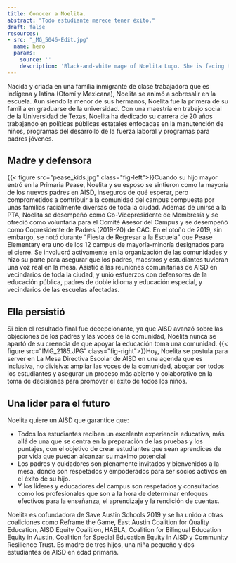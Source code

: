 ```yaml
---
title: Conocer a Noelita.
abstract: "Todo estudiante merece tener éxito."
draft: false
resources:
- src: "_MG_5046-Edit.jpg"
  name: hero
  params:
    source: ''
    description: 'Black-and-white mage of Noelita Lugo. She is facing the viewer while leaning against a wall.'
---
```


Nacida y criada en una familia inmigrante de clase trabajadora que es indígena y latina (Otomí y Mexicana), Noelita se animó a sobresalir en la escuela. Aun siendo la menor de sus hermanos, Noelita fue la primera de su familia en graduarse de la universidad. Con una maestría en trabajo social de la Universidad de Texas, Noelita ha dedicado su carrera de 20 años trabajando en políticas públicas estatales enfocadas en la manutención de niños, programas del desarrollo de la fuerza laboral y programas para padres jóvenes.

## Madre y defensora

{{< figure src="pease_kids.jpg" class="fig-left">}}Cuando su hijo mayor entró en la Primaria Pease, Noelita y su esposo se sintieron como la mayoría de los nuevos padres en AISD, inseguros de qué esperar, pero comprometidos a contribuir a la comunidad del campus compuesta por unas familias racialmente diversas de toda la ciudad. Además de unirse a la PTA, Noelita se desempeñó como Co-Vicepresidente de Membresía y se ofreció como voluntaria para el Comité Asesor del Campus y se desempeñó como Copresidente de Padres (2019-20) de CAC. En el otoño de 2019, sin embargo, se notó durante "Fiesta de Regresar a la Escuela" que Pease Elementary era uno de los 12 campus de mayoría-minoría designados para el cierre. Se involucró activamente en la organización de las comunidades y hizo su parte para asegurar que los padres, maestros y estudiantes tuvieran una voz real en la mesa. Asistió a las reuniones comunitarias de AISD en vecindarios de toda la ciudad, y unió esfuerzos con defensores de la educación pública, padres de doble idioma y educación especial, y vecindarios de las escuelas afectadas.

## Ella persistió

Si bien el resultado final fue decepcionante, ya que AISD avanzó sobre las objeciones de los padres y las voces de la comunidad, Noelita nunca se apartó de su creencia de que apoyar la educación toma una comunidad. {{< figure src="IMG_2185.JPG" class="fig-right">}}Hoy, Noelita se postula para server en La Mesa Directiva Escolar de AISD en una agenda que es inclusiva, no divisiva: ampliar las voces de la comunidad, abogar por todos los estudiantes y asegurar un proceso más abierto y colaborativo en la toma de decisiones para promover el éxito de todos los niños.

## Una lider para el futuro

Noelita quiere un AISD que garantice que:
* Todos los estudiantes reciben un excelente experiencia educativa, más allá de una que se centra en la preparación de las pruebas y los puntajes, con el objetivo de crear estudiantes que sean aprendices de por vida que puedan alcanzar su máximo potencial
* Los padres y cuidadores son plenamente invitados y bienvenidos a la mesa, donde son respetados y empoderados para ser socios activos en el éxito de su hijo.
* Y los líderes y educadores del campus son respetados y consultados como los profesionales que son a la hora de determinar enfoques efectivos para la enseñanza, el aprendizaje y la rendición de cuentas.

Noelita es cofundadora de Save Austin Schools 2019 y se ha unido a otras coaliciones como Reframe the Game, East Austin Coalition for Quality Education, AISD Equity Coalition, HABLA, Coalition for Bilingual Education Equity in Austin, Coalition for Special Education Equity in AISD y Community Resilience Trust. Es madre de tres hijos, una niña pequeño y dos estudiantes de AISD en edad primaria.
